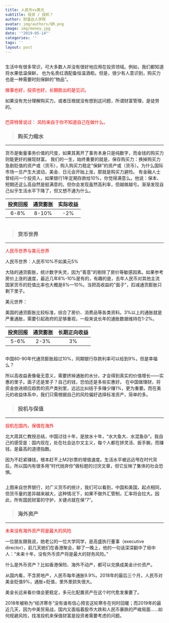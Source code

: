 ```yaml
---
title: 人民币vs美元
subtitle: 投资 / 投机？
author: 财富达人学院
avatar: img/authors/QR.png
image: img/money.jpg
date: '"2019-05-14"'
categories: ''
tags: ''
layout: post
---
```

<p>
<div class="scale">
<img src="https://i.imgur.com/7KtGvCA.jpg" alt="" />
</div>
</p>

<p>
生活中有很多常识，可大多数人并没有很好地应用在投资领域。例如，我们都知道将水果低温保鲜，
也为名贵红酒配备恒温酒柜。但是，很少有人意识到，购买力也是一种需要时刻保鲜的“物品”。</p>

<font color="red">  做事也好，投资也好，长期胜出的是见识。</font>

如果没有充分理解购买力，或者压根就没有想到这问题，所谓财富管理，是徒劳的。

<div class="scale">
<img src="https://i.imgur.com/iuDsJKx.jpg" alt="" />
</div>
    
<font color="red">巴菲特曾说过：	风险来自于你不知道自己在做什么。</font>

> ### 购买力缩水

----------


货币是衡量事务价值的尺度，如果其离开了事务本身只是纯数字，而金钱的购买力则能更好的展现财富。
我们的一生，始终重要的就是，保存购买力：换掉购买力急剧贬值的资产或（货币），购入购买力稳定“保鲜”的资产或（货币）。为什么国际市场一旦产生大波动，美金、日元会开始上涨，那就是购买力避险。
有金融人士曾经问一个投资人，如果银行1年定期存款给10%，你觉得满意么。他说：保本、短期还这么高自然是挺满意的。但你会发现虽然高利率，但越做越亏。渐渐发现自己似乎生活水平下降了，但又想不通为什么。

| 投资回报   | 通货膨胀    |  实际收益   |
|:---:|:---:|:---:|
|    6-8%  |  8-10%   |   -2%  |

<div class="scale">
<img src="https://i.imgur.com/hESc2bI.jpg" alt="" />
</div>

> ### 货币世界

----------

<font color="red">人民币世界与美元世界</font>

人民币世界：人民币10%不如美元5%

大陆的通货膨胀，统计数字失灵，因为"善意"的剔除了房价等敏感因素。如果参考房价上涨的速度，最近几年8%-10%是有的，有趣的是，去年人民币对其他主流国家货币的贬值比率也大概是8%—10%。当把高收益的"面子"，扣减通货膨胀只剩下里子。

美元世界：

美国的通货膨胀比较标准，综合了房价、消费品等各类资料。3%以上的通胀就是严重通胀，需要引起政府的足够重视，一般来说长年的通胀数据维持在1-2%。

| 投资回报   | 通货膨胀    |  长期正向收益   |
|:---:|:---:|:---:|
|    5-6%  |  2-3%   |   3%  |

<div class="scale">
<img src="https://i.imgur.com/FqmFqsa.jpg" alt="" />
</div>

中国80-90年代通货膨胀超过10%，同期银行存款利率可以给到9%，但是幸福么？

所以高收益表像毫无意义，需要挤掉通胀的水分，才会得到真实的价值增长——实惠的里子。面子还是里子？自己的钱，恐怕还是多些实惠好。
在中国做理财，将资金放进顺应趋势的资产类别里，远远比纠结于多赚少赚1%，更为重要。而在美元的收益体系中，我们只需根据自己的风险偏好选择标准资产，简单的多。

> ### 投机与保值

----------

<font color="red">投机在国内，保值在海外</font>

北大周其仁教授总结，中国过往十年，是放水十年，“水大鱼大、水混鱼杂”。我自己的感受是：国内现在，处在社会达尔文主义，每个人都在拼灵活、扳手腕，而赚钱，是最高的道德指数。

因为不赶紧赚钱，根本赶不上M2钞票的增值速度。生活水平被远远甩在时代背后，所以国内有很多用“时代抛弃你”做标题的讨厌文章，但它反映了集体的社会恐惧。

<div class="scale">
<img src="https://i.imgur.com/Hft6HMf.jpg" alt="" />
</div>

上图来自世界银行，对广义货币的统计，我们可以看到，中国和美国，起点相同，但货币量的差异越来越大，这种情况下，如果不做外汇管制，汇率将会拉大。因此，所有国民财富的守护，关键点就在保“7”。

> ### 海外资产

----------

<font color="red">未来没有海外资产将是最大的风险</font>

一位朋友跟我说，她老公的一位大学同学，是高盛执行董事（executive director），前几天她们在香港聚会，聊了一晚上，他的一句话深深戳中了局中人：“未来十年，没有外币资产将是最大的财务风险。”

什么是外币资产？比如香港保险、海外不动产，都可以兑换成美金计价资产。

从国内看，不含房地产，人民币每年通胀9.9%。2018年的最后三个月，人民币对美金贬值9%，通胀+贬值，里外里损失很大。

美金长远来看价值会更稳定，多元化配置资产在这个时代愈发重要了。

2018年被称为“经济寒冬”没有谁有信心预言这轮寒冬在何时回暖；而2019年的最近几天，因为中美贸易战，国内又面临着股市大跌和人民币暴跌的严峻局面……如何规避风险，找准投机来保值财富是投资者需要考虑的问题。